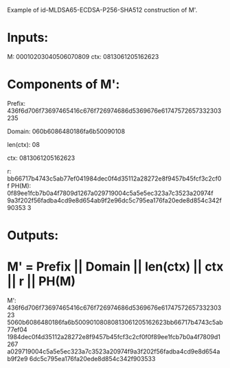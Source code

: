 Example of id-MLDSA65-ECDSA-P256-SHA512 construction of M'.

# Inputs:

M: 00010203040506070809
ctx: 0813061205162623

# Components of M':

Prefix:
436f6d706f73697465416c676f726974686d5369676e61747572657332303235

Domain: 060b6086480186fa6b50090108

len(ctx): 08

ctx: 0813061205162623

r: bb66717b4743c5ab77ef041984dec0f4d35112a28272e8f9457b45fcf3c2cf0f
PH(M): 0f89ee1fcb7b0a4f7809d1267a029719004c5a5e5ec323a7c3523a20974f
9a3f202f56fadba4cd9e8d654ab9f2e96dc5c795ea176fa20ede8d854c342f90353
3


# Outputs:
# M' = Prefix || Domain || len(ctx) || ctx || r || PH(M)

M': 436f6d706f73697465416c676f726974686d5369676e6174757265733230323
5060b6086480186fa6b50090108080813061205162623bb66717b4743c5ab77ef04
1984dec0f4d35112a28272e8f9457b45fcf3c2cf0f0f89ee1fcb7b0a4f7809d1267
a029719004c5a5e5ec323a7c3523a20974f9a3f202f56fadba4cd9e8d654ab9f2e9
6dc5c795ea176fa20ede8d854c342f903533

